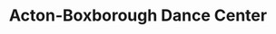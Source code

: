 ---
title: "Acton-Boxborough Dance Center"
url: /acton/acton-boxborough-dance-center/
shop: shop
---